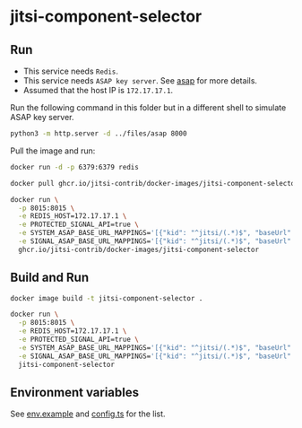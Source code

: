 # jitsi-component-selector

## Run

- This service needs `Redis`.
- This service needs `ASAP key server`. See [asap](/files/asap) for more
  details.
- Assumed that the host IP is `172.17.17.1`.

Run the following command in this folder but in a different shell to simulate
ASAP key server.

```bash
python3 -m http.server -d ../files/asap 8000
```

Pull the image and run:

```bash
docker run -d -p 6379:6379 redis

docker pull ghcr.io/jitsi-contrib/docker-images/jitsi-component-selector:latest

docker run \
  -p 8015:8015 \
  -e REDIS_HOST=172.17.17.1 \
  -e PROTECTED_SIGNAL_API=true \
  -e SYSTEM_ASAP_BASE_URL_MAPPINGS='[{"kid": "^jitsi/(.*)$", "baseUrl": "http://172.17.17.1:8000/server"}]' \
  -e SIGNAL_ASAP_BASE_URL_MAPPINGS='[{"kid": "^jitsi/(.*)$", "baseUrl": "http://172.17.17.1:8000/signal"}]' \
  ghcr.io/jitsi-contrib/docker-images/jitsi-component-selector
```

## Build and Run

```bash
docker image build -t jitsi-component-selector .

docker run \
  -p 8015:8015 \
  -e REDIS_HOST=172.17.17.1 \
  -e PROTECTED_SIGNAL_API=true \
  -e SYSTEM_ASAP_BASE_URL_MAPPINGS='[{"kid": "^jitsi/(.*)$", "baseUrl": "http://172.17.17.1:8000/server"}]' \
  -e SIGNAL_ASAP_BASE_URL_MAPPINGS='[{"kid": "^jitsi/(.*)$", "baseUrl": "http://172.17.17.1:8000/signal"}]' \
  jitsi-component-selector
```

## Environment variables

See
[env.example](https://github.com/jitsi/jitsi-component-selector/blob/main/env.example)
and
[config.ts](https://github.com/jitsi/jitsi-component-selector/blob/main/src/config/config.ts)
for the list.
